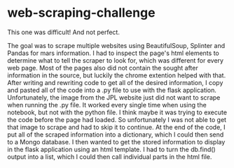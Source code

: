 # web-scraping-challenge

This one was difficult! And not perfect.

The goal was to scrape multiple websites using BeautifulSoup, Splinter and Pandas for mars information. I had to inspect the page's html elements to determine what to tell the scraper to look for, which was different for every web page. Most of the pages also did not contain the sought after information in the source, but luckily the chrome extention helped with that. After writing and rewriting code to get all of the desired information, I copy and pasted all of the code into a .py file to use with the flask application. Unfortunately, the image from the JPL website just did not want to scrape when running the .py file. It worked every single time when using the notebook, but not with the python file. I think maybe it was trying to execute the code before the page had loaded. So unfortunately I was not able to get that image to scrape and had to skip it to continue. At the end of the code, I put all of the scraped information into a dictionary, which I could then send to a Mongo database. I then wanted to get the stored information to display in the flask application using an html template. I had to turn the db.find() output into a list, which I could then call individual parts in the html file.
